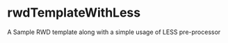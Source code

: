 rwdTemplateWithLess
===================

A Sample RWD template along with a simple usage of LESS pre-processor
